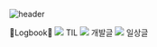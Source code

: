 ![header](https://capsule-render.vercel.app/api?text=Joy%20Github!&type=waving&height=200&color=gradient)

📝Logbook📝
<img src="https://img.shields.io/badge/아이콘내용-바탕색?style=flat&logo=로고이름&logoColor=white"/> TIL
<img src="https://img.shields.io/badge/아이콘내용-바탕색?style=flat&logo=로고이름&logoColor=white"/> 개발글
<img src="https://img.shields.io/badge/아이콘내용-바탕색?style=flat&logo=로고이름&logoColor=white"/> 일상글
